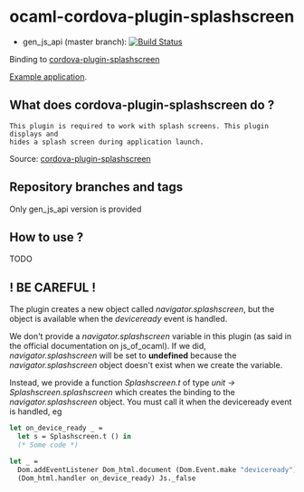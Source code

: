 # ocaml-cordova-plugin-splashscreen

* gen_js_api (master branch): [![Build Status](https://travis-ci.org/dannywillems/ocaml-cordova-plugin-splashscreen.svg?branch=master)](https://travis-ci.org/dannywillems/ocaml-cordova-plugin-splashscreen)

Binding to
[cordova-plugin-splashscreen](https://github.com/apache/cordova-plugin-splashscreen)

[Example
application](https://github.com/dannywillems/ocaml-cordova-plugin-splashscreen-example).

## What does cordova-plugin-splashscreen do ?

```
This plugin is required to work with splash screens. This plugin displays and
hides a splash screen during application launch.
```

Source: [cordova-plugin-splashscreen](https://github.com/apache/cordova-plugin-splashscreen)

## Repository branches and tags

Only gen_js_api version is provided

## How to use ?

TODO

## ! BE CAREFUL !

The plugin creates a new object called *navigator.splashscreen*, but the object is
available when the *deviceready* event is handled.

We don't provide a *navigator.splashscreen* variable in this plugin (as said in the official
documentation on js_of_ocaml). If we did, *navigator.splashscreen* will be set to **undefined**
because the *navigator.splashscreen* object doesn't exist when we create the variable.

Instead, we provide a function *Splashscreen.t* of type *unit -> Splashscreen.splashscreen* which creates the
binding to the *navigator.splashscreen* object. You must call it when the deviceready
event is handled, eg

```OCaml
let on_device_ready _ =
  let s = Splashscreen.t () in
  (* Some code *)

let _ =
  Dom.addEventListener Dom_html.document (Dom.Event.make "deviceready")
  (Dom_html.handler on_device_ready) Js._false
```
